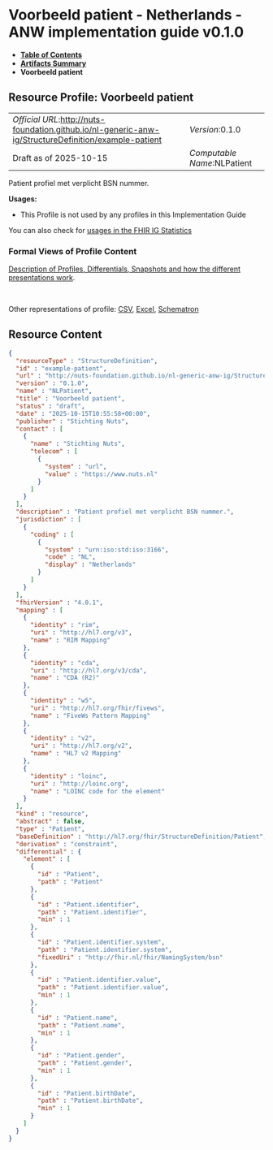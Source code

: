 # Voorbeeld patient - Netherlands - ANW implementation guide v0.1.0

* [**Table of Contents**](toc.md)
* [**Artifacts Summary**](artifacts.md)
* **Voorbeeld patient**

## Resource Profile: Voorbeeld patient 

| | |
| :--- | :--- |
| *Official URL*:http://nuts-foundation.github.io/nl-generic-anw-ig/StructureDefinition/example-patient | *Version*:0.1.0 |
| Draft as of 2025-10-15 | *Computable Name*:NLPatient |

 
Patient profiel met verplicht BSN nummer. 

**Usages:**

* This Profile is not used by any profiles in this Implementation Guide

You can also check for [usages in the FHIR IG Statistics](https://packages2.fhir.org/xig/nl.nuts.anw|current/StructureDefinition/example-patient)

### Formal Views of Profile Content

 [Description of Profiles, Differentials, Snapshots and how the different presentations work](http://build.fhir.org/ig/FHIR/ig-guidance/readingIgs.html#structure-definitions). 

 

Other representations of profile: [CSV](StructureDefinition-example-patient.csv), [Excel](StructureDefinition-example-patient.xlsx), [Schematron](StructureDefinition-example-patient.sch) 



## Resource Content

```json
{
  "resourceType" : "StructureDefinition",
  "id" : "example-patient",
  "url" : "http://nuts-foundation.github.io/nl-generic-anw-ig/StructureDefinition/example-patient",
  "version" : "0.1.0",
  "name" : "NLPatient",
  "title" : "Voorbeeld patient",
  "status" : "draft",
  "date" : "2025-10-15T10:55:58+00:00",
  "publisher" : "Stichting Nuts",
  "contact" : [
    {
      "name" : "Stichting Nuts",
      "telecom" : [
        {
          "system" : "url",
          "value" : "https://www.nuts.nl"
        }
      ]
    }
  ],
  "description" : "Patient profiel met verplicht BSN nummer.",
  "jurisdiction" : [
    {
      "coding" : [
        {
          "system" : "urn:iso:std:iso:3166",
          "code" : "NL",
          "display" : "Netherlands"
        }
      ]
    }
  ],
  "fhirVersion" : "4.0.1",
  "mapping" : [
    {
      "identity" : "rim",
      "uri" : "http://hl7.org/v3",
      "name" : "RIM Mapping"
    },
    {
      "identity" : "cda",
      "uri" : "http://hl7.org/v3/cda",
      "name" : "CDA (R2)"
    },
    {
      "identity" : "w5",
      "uri" : "http://hl7.org/fhir/fivews",
      "name" : "FiveWs Pattern Mapping"
    },
    {
      "identity" : "v2",
      "uri" : "http://hl7.org/v2",
      "name" : "HL7 v2 Mapping"
    },
    {
      "identity" : "loinc",
      "uri" : "http://loinc.org",
      "name" : "LOINC code for the element"
    }
  ],
  "kind" : "resource",
  "abstract" : false,
  "type" : "Patient",
  "baseDefinition" : "http://hl7.org/fhir/StructureDefinition/Patient",
  "derivation" : "constraint",
  "differential" : {
    "element" : [
      {
        "id" : "Patient",
        "path" : "Patient"
      },
      {
        "id" : "Patient.identifier",
        "path" : "Patient.identifier",
        "min" : 1
      },
      {
        "id" : "Patient.identifier.system",
        "path" : "Patient.identifier.system",
        "fixedUri" : "http://fhir.nl/fhir/NamingSystem/bsn"
      },
      {
        "id" : "Patient.identifier.value",
        "path" : "Patient.identifier.value",
        "min" : 1
      },
      {
        "id" : "Patient.name",
        "path" : "Patient.name",
        "min" : 1
      },
      {
        "id" : "Patient.gender",
        "path" : "Patient.gender",
        "min" : 1
      },
      {
        "id" : "Patient.birthDate",
        "path" : "Patient.birthDate",
        "min" : 1
      }
    ]
  }
}

```
